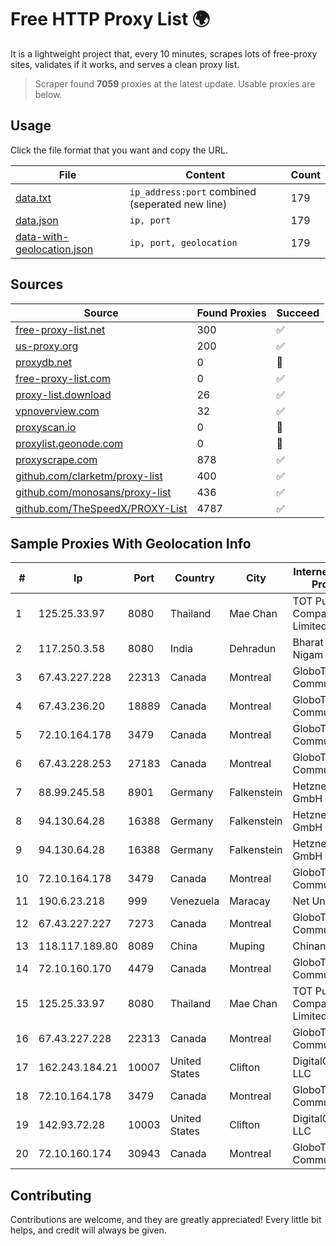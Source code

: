 
# Free HTTP Proxy List 🌍

It is a lightweight project that, every 10 minutes, scrapes lots of free-proxy sites, validates if it works, and serves a clean proxy list.


> Scraper found **7059** proxies at the latest update. Usable proxies are below.

## Usage

Click the file format that you want and copy the URL.


|File|Content|Count|
|----|-------|-----|
|[data.txt](https://raw.githubusercontent.com/themiralay/Proxy-List-World/master/data.txt)|`ip_address:port` combined (seperated new line)|179|
|[data.json](https://raw.githubusercontent.com/themiralay/Proxy-List-World/master/data.json)|`ip, port`|179|
|[data-with-geolocation.json](https://raw.githubusercontent.com/themiralay/Proxy-List-World/master/data-with-geolocation.json)|`ip, port, geolocation`|179|

## Sources

|Source|Found Proxies|Succeed|
|------|-------------|-------|
|[free-proxy-list.net](https://free-proxy-list.net)|300|✅|
|[us-proxy.org](https://www.us-proxy.org)|200|✅|
|[proxydb.net](http://proxydb.net)|0|🚫|
|[free-proxy-list.com](https://free-proxy-list.com/?page=&port=&type%5B%5D=http&type%5B%5D=https&up_time=0&search=Search)|0|✅|
|[proxy-list.download](https://www.proxy-list.download/HTTP)|26|✅|
|[vpnoverview.com](https://vpnoverview.com/privacy/anonymous-browsing/free-proxy-servers)|32|✅|
|[proxyscan.io](https://www.proxyscan.io)|0|🚫|
|[proxylist.geonode.com](https://proxylist.geonode.com/api/proxy-list?limit=300&page=1&sort_by=lastChecked&sort_type=desc&protocols=http,https)|0|🚫|
|[proxyscrape.com](https://api.proxyscrape.com/v2/?request=displayproxies&protocol=http&timeout=10000&country=all&ssl=all&anonymity=all)|878|✅|
|[github.com/clarketm/proxy-list](https://raw.githubusercontent.com/clarketm/proxy-list/master/proxy-list-raw.txt)|400|✅|
|[github.com/monosans/proxy-list](https://raw.githubusercontent.com/monosans/proxy-list/main/proxies/http.txt)|436|✅|
|[github.com/TheSpeedX/PROXY-List](https://raw.githubusercontent.com/TheSpeedX/PROXY-List/master/http.txt)|4787|✅|


## Sample Proxies With Geolocation Info

|#|Ip|Port|Country|City|Internet Service Provider|
|-|--|----|-------|----|-------------------------|
|1|125.25.33.97|8080|Thailand|Mae Chan|TOT Public Company Limited|
|2|117.250.3.58|8080|India|Dehradun|Bharat Sanchar Nigam Ltd|
|3|67.43.227.228|22313|Canada|Montreal|GloboTech Communications|
|4|67.43.236.20|18889|Canada|Montreal|GloboTech Communications|
|5|72.10.164.178|3479|Canada|Montreal|GloboTech Communications|
|6|67.43.228.253|27183|Canada|Montreal|GloboTech Communications|
|7|88.99.245.58|8901|Germany|Falkenstein|Hetzner Online GmbH|
|8|94.130.64.28|16388|Germany|Falkenstein|Hetzner Online GmbH|
|9|94.130.64.28|16388|Germany|Falkenstein|Hetzner Online GmbH|
|10|72.10.164.178|3479|Canada|Montreal|GloboTech Communications|
|11|190.6.23.218|999|Venezuela|Maracay|Net Uno|
|12|67.43.227.227|7273|Canada|Montreal|GloboTech Communications|
|13|118.117.189.80|8089|China|Muping|Chinanet|
|14|72.10.160.170|4479|Canada|Montreal|GloboTech Communications|
|15|125.25.33.97|8080|Thailand|Mae Chan|TOT Public Company Limited|
|16|67.43.227.228|22313|Canada|Montreal|GloboTech Communications|
|17|162.243.184.21|10007|United States|Clifton|DigitalOcean, LLC|
|18|72.10.164.178|3479|Canada|Montreal|GloboTech Communications|
|19|142.93.72.28|10003|United States|Clifton|DigitalOcean, LLC|
|20|72.10.160.174|30943|Canada|Montreal|GloboTech Communications|



## Contributing

Contributions are welcome, and they are greatly appreciated! Every
little bit helps, and credit will always be given.

